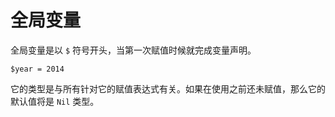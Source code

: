 # 全局变量

全局变量是以 `$` 符号开头，当第一次赋值时候就完成变量声明。

```crystal
$year = 2014
```

它的类型是与所有针对它的赋值表达式有关。如果在使用之前还未赋值，那么它的默认值将是 `Nil` 类型。
